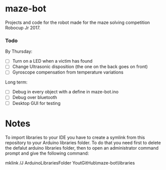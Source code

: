 # maze-bot
Projects and code for the robot made for the maze solving competition Robocup Jr 2017.

### Todo

By Thursday:
- [ ] Turn on a LED when a victim has found
- [ ] Change Ultrasonic disposition (the one on the back goes on front)
- [ ] Gyroscope compensation from temperature variations

Long term:
- [ ] Debug in every object with a define in maze-bot.ino
- [ ] Debug over bluetooth
- [ ] Desktop GUI for testing

# Notes

To import libraries to your IDE you have to create a symlink from this repository to your Arduino libraries folder. To do that you need first to delete the defalut arduino libraries folder, then to open an administrator command prompt and give the following command:

mklink /J ArduinoLibrariesFolder YoutGitHub\maze-bot\libraries
